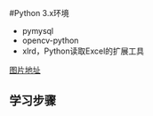 #Python 3.x环境
- pymysql
- opencv-python
- xlrd，Python读取Excel的扩展工具

[图片地址](./lib_to_install.png)

## 学习步骤
